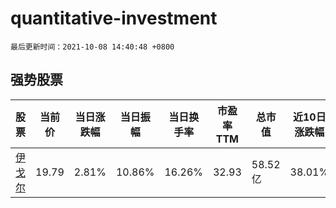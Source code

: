 # quantitative-investment

`最后更新时间：2021-10-08 14:40:48 +0800`

## 强势股票

|股票|当前价|当日涨跌幅|当日振幅|当日换手率|市盈率TTM|总市值|近10日涨跌幅|
|----|----|----|----|----|----|----|----|
|[伊戈尔](https://xueqiu.com/S/SZ002922)|19.79|2.81%|10.86%|16.26%|32.93|58.52亿|38.01%|
